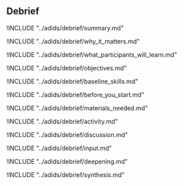 
##  Debrief

<!-- ![](images/capacity_assessment.png "") -->

!INCLUDE "../adids/debrief/summary.md"

<!-- Why The Topic Matters -->

!INCLUDE "../adids/debrief/why_it_matters.md"

<!--  What Participants Will Learn -->

!INCLUDE "../adids/debrief/what_participants_will_learn.md"

<!-- Objectives {.sidebar} -->

!INCLUDE "../adids/debrief/objectives.md"

<!-- Baseline Skills -->

!INCLUDE "../adids/debrief/baseline_skills.md"

<!-- Before you Start -->

!INCLUDE "../adids/debrief/before_you_start.md"

<!-- Materials Needed -->

!INCLUDE "../adids/debrief/materials_needed.md"

<!--Activity {.activity} -->

!INCLUDE "../adids/debrief/activity.md"

<!--Discussion -->

!INCLUDE "../adids/debrief/discussion.md"

<!-- Input -->

!INCLUDE "../adids/debrief/input.md"

<!-- Deepening -->

!INCLUDE "../adids/debrief/deepening.md"

<!--Synthesis {.synthesis} -->

!INCLUDE "../adids/debrief/synthesis.md"

